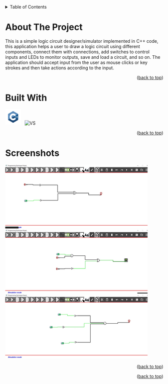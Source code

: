 <div id="top"></div>
<!-- TABLE OF CONTENTS -->
<details>
  <summary>Table of Contents</summary>
  <ol>
    <li><a href="#about-the-project">About The Project</a></li>
    <li><a href="#built-with">Built With</a></li>
    <li><a href="#Screenshots">Screenshots</a></li>
    <li><a href="#Contributors">Contributors</a></li>
  </ol>
</details>

<!-- ABOUT THE PROJECT -->
# About The Project
This is a simple logic circuit designer/simulator implemented in C++ code, this application helps a user to draw a logic circuit using different components, connect them with connections, add switches to control inputs and LEDs to monitor outputs, save and load a circuit, and so on. The application should accept input from the user as mouse clicks or key strokes and then take actions according to the input.
<p align="right">(<a href="#top">back to top</a>)</p>

<!-- Tools -->
# Built With

<img  src="https://raw.githubusercontent.com/MUSTAFA-Hamzawy/MUSTAFA-Hamzawy/main/logos/languages/c%2B%2B.svg" alt="CPP" width="50" height="50"/> &nbsp;
<img  src="https://www.vhv.rs/dpng/d/523-5237557_visual-studio-logo-png-transparent-png.png" alt="VS" width="80" height="50"/> &nbsp;
<p align="right">(<a href="#top">back to top</a>)</p>

<!-- Screenshots -->
# Screenshots
<div id="Screenshots">
  <img src="https://github.com/MUSTAFA-Hamzawy/Logic-Circuit-Simulator/blob/main/Screenshots/1.jpg" alt="first-circuit" width="90%">
  <br><img src="https://github.com/MUSTAFA-Hamzawy/Logic-Circuit-Simulator/blob/main/Screenshots/3.jpg" alt="second-circuit" width="90%">
  <br><img src="https://github.com/MUSTAFA-Hamzawy/Logic-Circuit-Simulator/blob/main/Screenshots/2.jpg" alt="third-circuit" width="90%">
  <p align="right">(<a href="#top">back to top</a>)</p>
 </div>


<!-- Contributors -->
<!-- 
# Contributors
<table id="Contributors">
  <tr>
     <td align="center"><a href="https://github.com/MUSTAFA-Hamzawy"><img src="https://avatars.githubusercontent.com/u/72188665?v=4" width="150px;" alt=""/><br /><sub><b>Mustafa Hamzawy</b></sub></a><br /></td>
     <td align="center"><a href="https://github.com/karimmahmoud22"><img src="https://avatars.githubusercontent.com/u/82693464?v=4" width="150px;" alt=""/><br /><sub><b>Karim Mahmoud<b/></td>
  </tr>
 </table>
 -->
  </div>
<p align="right">(<a href="#top">back to top</a>)</p>
